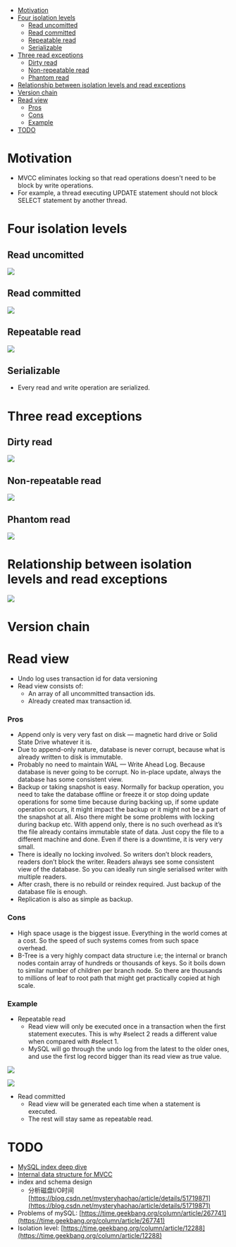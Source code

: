 - [Motivation](#motivation)
- [Four isolation levels](#four-isolation-levels)
  - [Read uncomitted](#read-uncomitted)
  - [Read committed](#read-committed)
  - [Repeatable read](#repeatable-read)
  - [Serializable](#serializable)
- [Three read exceptions](#three-read-exceptions)
  - [Dirty read](#dirty-read)
  - [Non-repeatable read](#non-repeatable-read)
  - [Phantom read](#phantom-read)
- [Relationship between isolation levels and read exceptions](#relationship-between-isolation-levels-and-read-exceptions)
- [Version chain](#version-chain)
- [Read view](#read-view)
    - [Pros](#pros)
    - [Cons](#cons)
    - [Example](#example)
- [TODO](#todo)

# Motivation
* MVCC eliminates locking so that read operations doesn't need to be block by write operations. 
* For example, a thread executing UPDATE statement should not block SELECT statement by another thread. 

# Four isolation levels

## Read uncomitted

![](../.gitbook/assets/mysql_isolation_readuncomitted.png)

## Read committed

![](../.gitbook/assets/mysql_isolation_readcomitted.png)

## Repeatable read

![](../.gitbook/assets/mysql_isolation_repeatableread.png)

## Serializable
* Every read and write operation are serialized. 

# Three read exceptions
## Dirty read

![](../.gitbook/assets/mysql_readexception_dirtyread.png)

## Non-repeatable read

![](../.gitbook/assets/mysql_readexception_nonrepeatableRead.png)

## Phantom read

![](../.gitbook/assets/mysql_readexception_phantomRead.png)

# Relationship between isolation levels and read exceptions

![](../.gitbook/assets/mysql_innodb_isolationlevel.png)

# Version chain


# Read view
* Undo log uses transaction id for data versioning
* Read view consists of:
  * An array of all uncommitted transaction ids. 
  * Already created max transaction id. 

### Pros
* Append only is very very fast on disk — magnetic hard drive or Solid State Drive whatever it is.
* Due to append-only nature, database is never corrupt, because what is already written to disk is immutable.
* Probably no need to maintain WAL — Write Ahead Log. Because database is never going to be corrupt. No in-place update, always the database has some consistent view.
* Backup or taking snapshot is easy. Normally for backup operation, you need to take the database offline or freeze it or stop doing update operations for some time because during backing up, if some update operation occurs, it might impact the backup or it might not be a part of the snapshot at all. Also there might be some problems with locking during backup etc. With append only, there is no such overhead as it’s the file already contains immutable state of data. Just copy the file to a different machine and done. Even if there is a downtime, it is very very small.
* There is ideally no locking involved. So writers don’t block readers, readers don’t block the writer. Readers always see some consistent view of the database. So you can ideally run single serialised writer with multiple readers.
* After crash, there is no rebuild or reindex required. Just backup of the database file is enough.
* Replication is also as simple as backup.

### Cons
* High space usage is the biggest issue. Everything in the world comes at a cost. So the speed of such systems comes from such space overhead.
* B-Tree is a very highly compact data structure i.e; the internal or branch nodes contain array of hundreds or thousands of keys. So it boils down to similar number of children per branch node. So there are thousands to millions of leaf to root path that might get practically copied at high scale.

### Example

* Repeatable read
  * Read view will only be executed once in a transaction when the first statement executes. This is why #select 2 reads a different value when compared with #select 1. 
  * MySQL will go through the undo log from the latest to the older ones, and use the first log record bigger than its read view as true value. 

![](../.gitbook/assets/mysql_innodb_mvcc_example.png)

![](../.gitbook/assets/mysql_innodb_mvcc_undologchain.png)

* Read committed
  * Read view will be generated each time when a statement is executed. 
  * The rest will stay same as repeatable read. 

# TODO

* [MySQL index deep dive](https://medium.com/free-code-camp/database-indexing-at-a-glance-bb50809d48bd)
* [Internal data structure for MVCC](https://kousiknath.medium.com/how-mvcc-databases-work-internally-84a27a380283)
* index and schema design
  * 分析磁盘I/O时间 [https://blog.csdn.net/mysteryhaohao/article/details/51719871](https://blog.csdn.net/mysteryhaohao/article/details/51719871)
* Problems of mySQL: [https://time.geekbang.org/column/article/267741](https://time.geekbang.org/column/article/267741)
* Isolation level: [https://time.geekbang.org/column/article/12288](https://time.geekbang.org/column/article/12288)
